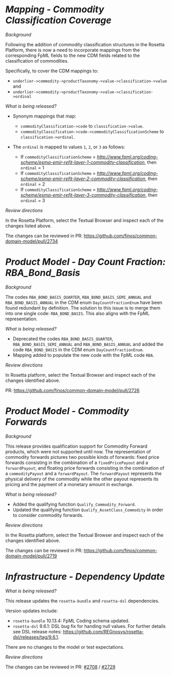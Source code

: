 # _Mapping - Commodity Classification Coverage_

_Background_

Following the addition of commodity classification structures in the Rosetta Platform, there is now a need to incorporate mappings from the corresponding FpML fields to the new CDM fields related to the classification of commodities.

Specifically, to cover the CDM mappings to:
- `underlier->commodity->productTaxonomy->value->classification->value` and
- `underlier->commodity->productTaxonomy->value->classification->ordinal`

_What is being released?_

- Synonym mappings that map:
    - `commodityClassification->code` to `classification->value`.
    - `commodityClassification->code->commodityClassificationScheme` to `classification->ordinal`.

- The `ordinal` is mapped to values `1`, `2`, or `3` as follows:
    - If `commodityClassificationScheme` = _http://www.fpml.org/coding-scheme/esma-emir-refit-layer-1-commodity-classification_, then `ordinal` = 1
    - If `commodityClassificationScheme` = _http://www.fpml.org/coding-scheme/esma-emir-refit-layer-2-commodity-classification_, then `ordinal` = 2
    - If `commodityClassificationScheme` = _http://www.fpml.org/coding-scheme/esma-emir-refit-layer-3-commodity-classification_, then `ordinal` = 3


_Review directions_

In the Rosetta Platform, select the Textual Browser and inspect each of the changes listed above.

The changes can be reviewed in PR: https://github.com/finos/common-domain-model/pull/2734

# _Product Model - Day Count Fraction: RBA_Bond_Basis_

_Background_

The codes `RBA_BOND_BASIS_QUARTER`, `RBA_BOND_BASIS_SEMI_ANNUAL` and `RBA_BOND_BASIS_ANNUAL` in the CDM enum `DayCountFractionEnum` have been found redundant by definition. The solution to this issue is to merge them into one single code: `RBA_BOND_BASIS`. This also aligns with the FpML representation.

_What is being released?_

- Deprecated the codes `RBA_BOND_BASIS_QUARTER`, `RBA_BOND_BASIS_SEMI_ANNUAL` and `RBA_BOND_BASIS_ANNUAL` and added the code `RBA_BOND_BASIS` in the CDM enum `DayCountFractionEnum`.
- Mapping added to populate the new code with the FpML code `RBA`.

_Review directions_

In Rosetta platform, select the Textual Browser and inspect each of the changes identified above.

PR: https://github.com/finos/common-domain-model/pull/2726

# _Product Model - Commodity Forwards_

_Background_

This release provides qualification support for Commodity Forward products, which were not supported until now. The representation of commodity forwards pictures two possible kinds of forwards: fixed price forwards consisting in the combination of a `fixedPricePayout` and a `forwardPayout`; and floating price forwards consisting in the combination of a `commodityPayout` and a `forwardPayout`. The `forwardPayout` represents the physical delivery of the commodity while the other payout represents its pricing and the payment of a monetary amount in exchange.

_What is being released?_

- Added the qualifying function `Qualify_Commodity_Forward`.
- Updated the qualifying function `Qualify_AssetClass_Commodity` in order to consider commodity forwards.

_Review directions_

In the Rosetta platform, select the Textual Browser and inspect each of the changes identified above.

The changes can be reviewed in PR: https://github.com/finos/common-domain-model/pull/2719

# _Infrastructure - Dependency Update_

_What is being released?_

This release updates the `rosetta-bundle` and `rosetta-dsl` dependencies.

Version updates include:
- `rosetta-bundle` 10.13.4: FpML Coding schema updated.
- `rosetta-dsl` 9.6.1: DSL bug fix for handing null values. For further details see DSL release notes: https://github.com/REGnosys/rosetta-dsl/releases/tag/9.6.1.

There are no changes to the model or test expectations.

_Review directions_

The changes can be reviewed in PR: [#2708](https://github.com/finos/common-domain-model/pull/2708) / [#2729](https://github.com/finos/common-domain-model/pull/2729)
